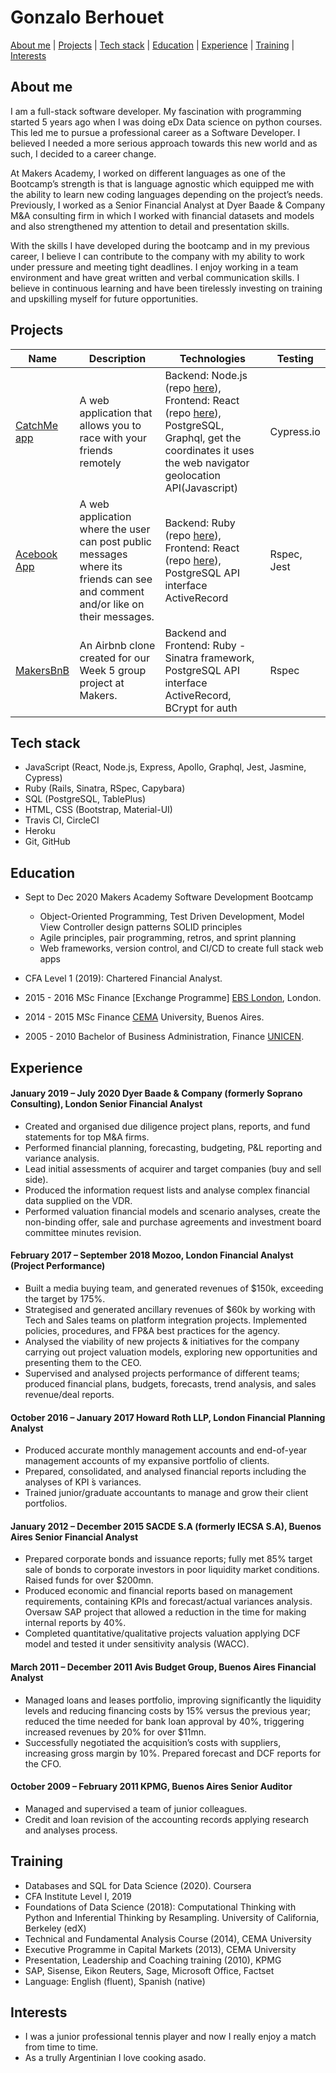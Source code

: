 # Gonzalo Berhouet

[About me](#about_me) | [Projects](#projects) | [Tech stack](#tech-stack) | [Education](#education) | [Experience](#experience) | [Training](#training) | [Interests](#interests)

## About me

I am a full-stack software developer. My fascination with programming started 5 years ago when I was doing eDx Data science on python courses. This led me to pursue a professional career as a Software Developer. I believed I needed a more serious approach towards this new world and as such, I decided to a career change.

At Makers Academy, I worked on different languages as one of the Bootcamp’s strength is that is language agnostic which equipped me with the ability to learn new coding languages depending on the project’s needs. Previously, I worked as a Senior Financial Analyst at Dyer Baade & Company M&A consulting firm in which I worked with financial datasets and models and also strengthened my attention to detail and presentation skills.

With the skills I have developed during the bootcamp and in my previous career, I believe I can contribute to the company with my ability to work under pressure and meeting tight deadlines. I enjoy working in a team environment and have great written and verbal communication skills. I believe in continuous learning and have been tirelessly investing on training and upskilling myself for future opportunities.

## Projects

| Name                                                                            | Description                                                                                                                    | Technologies                                                                                                                                                                                                                                        | Testing     |
| ------------------------------------------------------------------------------- | ------------------------------------------------------------------------------------------------------------------------------ | --------------------------------------------------------------------------------------------------------------------------------------------------------------------------------------------------------------------------------------------------- | ----------- |
| [CatchMe app](https://github.com/gonzalober/catchme-web)                        | A web application that allows you to race with your friends remotely                                                           | Backend: Node.js (repo [here](https://github.com/kiriarf/catchme-server)), Frontend: React (repo [here](https://github.com/gonzalober/catchme-web)), PostgreSQL, Graphql, get the coordinates it uses the web navigator geolocation API(Javascript) | Cypress.io  |
| [Acebook App](https://github.com/charlie-galb/acebook-team-lifesavers-frontend) | A web application where the user can post public messages where its friends can see and comment and/or like on their messages. | Backend: Ruby (repo [here](https://github.com/gonzalober/acebook-team-life-savers)), Frontend: React (repo [here](https://github.com/charlie-galb/acebook-team-lifesavers-frontend)), PostgreSQL API interface ActiveRecord                         | Rspec, Jest |
| [MakersBnB](https://github.com/gonzalober/makersbnb)                            | An Airbnb clone created for our Week 5 group project at Makers.                                                                | Backend and Frontend: Ruby - Sinatra framework, PostgreSQL API interface ActiveRecord, BCrypt for auth                                                                                                                                              | Rspec       |

## Tech stack

- JavaScript (React, Node.js, Express, Apollo, Graphql, Jest, Jasmine, Cypress)
- Ruby (Rails, Sinatra, RSpec, Capybara)
- SQL (PostgreSQL, TablePlus)
- HTML, CSS (Bootstrap, Material-UI)
- Travis CI, CircleCI
- Heroku
- Git, GitHub

## Education

- Sept to Dec 2020 Makers Academy Software Development Bootcamp

  - Object-Oriented Programming, Test Driven Development, Model View Controller design patterns SOLID principles
  - Agile principles, pair programming, retros, and sprint planning
  - Web frameworks, version control, and CI/CD to create full stack web apps

- CFA Level 1 (2019): Chartered Financial Analyst.
- 2015 - 2016 MSc Finance [Exchange Programme] [EBS London](https://www.regents.ac.uk/), London.
- 2014 - 2015 MSc Finance [CEMA](https://ucema.edu.ar/) University, Buenos Aires.
- 2005 - 2010 Bachelor of Business Administration, Finance [UNICEN](https://www.unicen.edu.ar/english).

## Experience

#### January 2019 – July 2020 Dyer Baade & Company (formerly Soprano Consulting), London Senior Financial Analyst

- Created and organised due diligence project plans, reports, and fund statements for top M&A firms.
- Performed financial planning, forecasting, budgeting, P&L reporting and variance analysis.
- Lead initial assessments of acquirer and target companies (buy and sell side).
- Produced the information request lists and analyse complex financial data supplied on the VDR.
- Performed valuation financial models and scenario analyses, create the non-binding offer, sale and purchase agreements and investment board committee minutes revision.

#### February 2017 – September 2018 Mozoo, London Financial Analyst (Project Performance)

- Built a media buying team, and generated revenues of $150k, exceeding the target by 175%.
- Strategised and generated ancillary revenues of $60k by working with Tech and Sales teams on platform integration projects. Implemented policies, procedures, and FP&A best practices for the
  agency.
- Analysed the viability of new projects & initiatives for the company carrying out project valuation
  models, exploring new opportunities and presenting them to the CEO.
- Supervised and analysed projects performance of different teams; produced financial plans, budgets,
  forecasts, trend analysis, and sales revenue/deal reports.

#### October 2016 – January 2017 Howard Roth LLP, London Financial Planning Analyst

- Produced accurate monthly management accounts and end-of-year management accounts of my expansive portfolio of clients.
- Prepared, consolidated, and analysed financial reports including the analyses of KPI ́s variances.
- Trained junior/graduate accountants to manage and grow their client portfolios.

#### January 2012 – December 2015 SACDE S.A (formerly IECSA S.A), Buenos Aires Senior Financial Analyst

- Prepared corporate bonds and issuance reports; fully met 85% target sale of bonds to corporate investors in poor liquidity market conditions. Raised funds for over $200mn.
- Produced economic and financial reports based on management requirements, containing KPIs and forecast/actual variances analysis. Oversaw SAP project that allowed a reduction in the time for making internal reports by 40%.
- Completed quantitative/qualitative projects valuation applying DCF model and tested it under sensitivity analysis (WACC).

#### March 2011 – December 2011 Avis Budget Group, Buenos Aires Financial Analyst

- Managed loans and leases portfolio, improving significantly the liquidity levels and reducing financing costs by 15% versus the previous year; reduced the time needed for bank loan approval by 40%, triggering increased revenues by 20% for over $11mn.
- Successfully negotiated the acquisition’s costs with suppliers, increasing gross margin by 10%. Prepared forecast and DCF reports for the CFO.

#### October 2009 – February 2011 KPMG, Buenos Aires Senior Auditor

- Managed and supervised a team of junior colleagues.
- Credit and loan revision of the accounting records applying research and analyses process.

## Training

- Databases and SQL for Data Science (2020). Coursera
- CFA Institute Level I, 2019
- Foundations of Data Science (2018): Computational Thinking with Python and Inferential Thinking by Resampling. University of California, Berkeley (edX)
- Technical and Fundamental Analysis Course (2014), CEMA University
- Executive Programme in Capital Markets (2013), CEMA University
- Presentation, Leadership and Coaching training (2010), KPMG
- SAP, Sisense, Eikon Reuters, Sage, Microsoft Office, Factset
- Language: English (fluent), Spanish (native)

## Interests

- I was a junior professional tennis player and now I really enjoy a match from time to time.
- As a trully Argentinian I love cooking asado.
